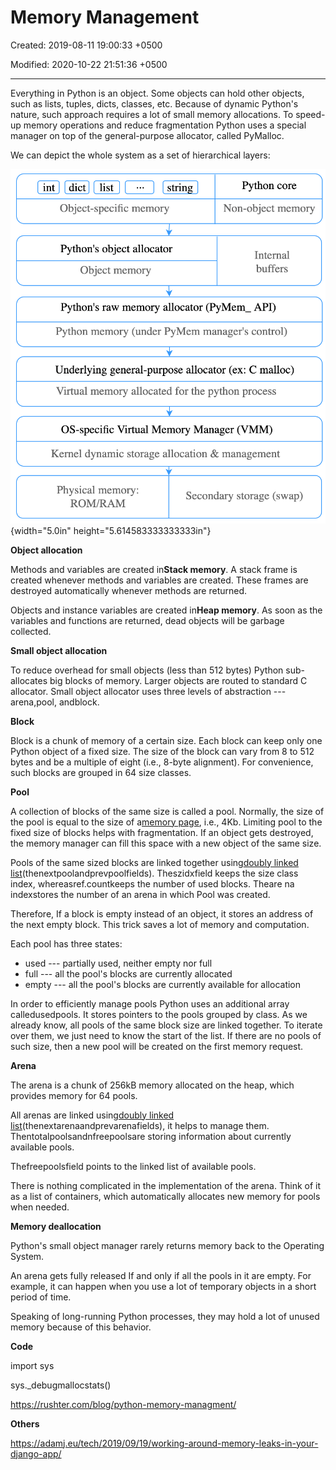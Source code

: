 # Memory Management

Created: 2019-08-11 19:00:33 +0500

Modified: 2020-10-22 21:51:36 +0500

---

Everything in Python is an object. Some objects can hold other objects, such as lists, tuples, dicts, classes, etc. Because of dynamic Python's nature, such approach requires a lot of small memory allocations. To speed-up memory operations and reduce fragmentation Python uses a special manager on top of the general-purpose allocator, called PyMalloc.



We can depict the whole system as a set of hierarchical layers:

![int dict list strin Object-specific memory Python's object allocator Object memory Python core Non-object memory Internal buffers Python's raw memory allocator (PyMem_ API) Python memory (under PyMem manager's control) Underlying general-purpose allocator (ex: C malloc) Virtual memory allocated for the python process OS-specific Virtual Memory Manager (VMM) Kernel dynamic storage allocation & management Physical memory: Secondary storage (swap) ROM/RAM ](media/Memory-Management-image1.png){width="5.0in" height="5.614583333333333in"}



**Object allocation**

Methods and variables are created in**Stack memory**. A stack frame is created whenever methods and variables are created. These frames are destroyed automatically whenever methods are returned.



Objects and instance variables are created in**Heap memory**. As soon as the variables and functions are returned, dead objects will be garbage collected.



**Small object allocation**

To reduce overhead for small objects (less than 512 bytes) Python sub-allocates big blocks of memory. Larger objects are routed to standard C allocator. Small object allocator uses three levels of abstraction ---arena,pool, andblock.



**Block**

Block is a chunk of memory of a certain size. Each block can keep only one Python object of a fixed size. The size of the block can vary from 8 to 512 bytes and be a multiple of eight (i.e., 8-byte alignment). For convenience, such blocks are grouped in 64 size classes.



**Pool**

A collection of blocks of the same size is called a pool. Normally, the size of the pool is equal to the size of a[memory page](https://en.wikipedia.org/wiki/Page_(computer_memory)), i.e., 4Kb. Limiting pool to the fixed size of blocks helps with fragmentation. If an object gets destroyed, the memory manager can fill this space with a new object of the same size.



Pools of the same sized blocks are linked together using[doubly linked list](https://en.wikipedia.org/wiki/Doubly_linked_list)(thenextpoolandprevpoolfields). Theszidxfield keeps the size class index, whereasref.countkeeps the number of used blocks. Theare na indexstores the number of an arena in which Pool was created.



Therefore, If a block is empty instead of an object, it stores an address of the next empty block. This trick saves a lot of memory and computation.



Each pool has three states:
-   used --- partially used, neither empty nor full
-   full --- all the pool's blocks are currently allocated
-   empty --- all the pool's blocks are currently available for allocation



In order to efficiently manage pools Python uses an additional array calledusedpools. It stores pointers to the pools grouped by class. As we already know, all pools of the same block size are linked together. To iterate over them, we just need to know the start of the list. If there are no pools of such size, then a new pool will be created on the first memory request.



**Arena**

The arena is a chunk of 256kB memory allocated on the heap, which provides memory for 64 pools.



All arenas are linked using[doubly linked list](https://en.wikipedia.org/wiki/Doubly_linked_list)(thenextarenaandprevarenafields), it helps to manage them. Thentotalpoolsandnfreepoolsare storing information about currently available pools.



Thefreepoolsfield points to the linked list of available pools.



There is nothing complicated in the implementation of the arena. Think of it as a list of containers, which automatically allocates new memory for pools when needed.



**Memory deallocation**

Python's small object manager rarely returns memory back to the Operating System.



An arena gets fully released If and only if all the pools in it are empty. For example, it can happen when you use a lot of temporary objects in a short period of time.



Speaking of long-running Python processes, they may hold a lot of unused memory because of this behavior.



**Code**

import sys

sys._debugmallocstats()



<https://rushter.com/blog/python-memory-managment/>



**Others**

<https://adamj.eu/tech/2019/09/19/working-around-memory-leaks-in-your-django-app/>

